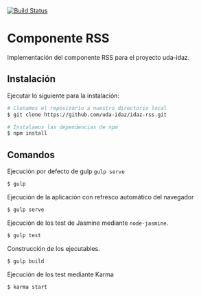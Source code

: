 [![Build Status](https://travis-ci.org/uda-idaz/idaz-rss.svg?branch=master)](https://travis-ci.org/uda-idaz/idaz-rss)

# Componente RSS

Implementación del componente RSS para el proyecto uda-idaz.

## Instalación

Ejecutar lo siguiente para la instalación:

```bash
# Clonamos el repositorio a nuestro directorio local
$ git clone https://github.com/uda-idaz/idaz-rss.git

# Instalamos las dependencias de npm
$ npm install
```


## Comandos


Ejecución por defecto de gulp ```gulp serve```

```bash
$ gulp
```

Ejecución de la aplicación con refresco automático del navegador

```bash
$ gulp serve
```

Ejecución de los test de Jasmine mediante ```node-jasmine```.

```bash
$ gulp test
```

Construcción de los ejecutables.

```bash
$ gulp build
```

Ejecución de los test mediante Karma

```bash
$ karma start
```
